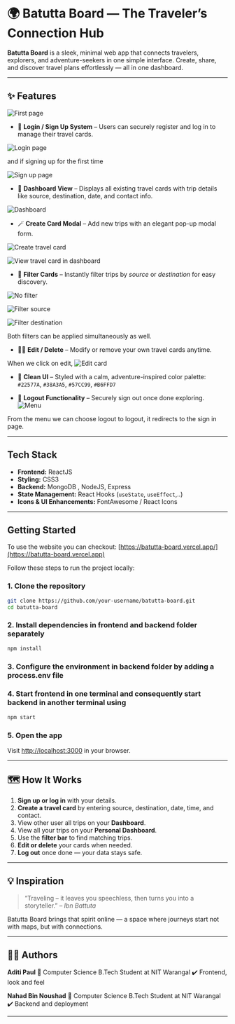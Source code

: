 # 🌍 Batutta Board — The Traveler’s Connection Hub

**Batutta Board** is a sleek, minimal web app that connects travelers, explorers, and adventure-seekers in one simple interface.
Create, share, and discover travel plans effortlessly — all in one dashboard.

---

## ✨ Features

![First page](https://raw.githubusercontent.com/aditi21paul/BatuttaBoard/054c3c0006f5553a9cd7b62f29741b7101f3766a/images/p1.jpg)

* 🔐 **Login / Sign Up System** – Users can securely register and log in to manage their travel cards.

![Login page](https://raw.githubusercontent.com/aditi21paul/BatuttaBoard/604a10931d8b5b0d08b2dcb7a46ff43671097d87/images/p2.jpg)

and if signing up for the first time

![Sign up page](https://raw.githubusercontent.com/aditi21paul/BatuttaBoard/8559ea307c41a1c0d119b73ba55dff22b0e30516/images/p12.jpg)

* 🧭 **Dashboard View** – Displays all existing travel cards with trip details like source, destination, date, and contact info.

![Dashboard](https://raw.githubusercontent.com/aditi21paul/BatuttaBoard/054c3c0006f5553a9cd7b62f29741b7101f3766a/images/p3.jpg)

* 🪄 **Create Card Modal** – Add new trips with an elegant pop-up modal form.

![Create travel card](https://raw.githubusercontent.com/aditi21paul/BatuttaBoard/054c3c0006f5553a9cd7b62f29741b7101f3766a/images/p9.jpg)

![View travel card in dashboard](https://raw.githubusercontent.com/aditi21paul/BatuttaBoard/054c3c0006f5553a9cd7b62f29741b7101f3766a/images/p10.jpg)

* 🧹 **Filter Cards** – Instantly filter trips by *source* or *destination* for easy discovery.

![No filter](https://raw.githubusercontent.com/aditi21paul/BatuttaBoard/054c3c0006f5553a9cd7b62f29741b7101f3766a/images/p4.jpg)

![Filter source](https://raw.githubusercontent.com/aditi21paul/BatuttaBoard/054c3c0006f5553a9cd7b62f29741b7101f3766a/images/p5.jpg)

![Filter destination](https://raw.githubusercontent.com/aditi21paul/BatuttaBoard/054c3c0006f5553a9cd7b62f29741b7101f3766a/images/p6.jpg)

Both filters can be applied simultaneously as well.

* 🧑‍💻 **Edit / Delete** – Modify or remove your own travel cards anytime.

When we click on edit,
![Edit card](https://raw.githubusercontent.com/aditi21paul/BatuttaBoard/054c3c0006f5553a9cd7b62f29741b7101f3766a/images/p7.jpg)

* 🎨 **Clean UI** – Styled with a calm, adventure-inspired color palette:
  `#22577A`, `#38A3A5`, `#57CC99`, `#B6FFD7`


* 🚪 **Logout Functionality** – Securely sign out once done exploring.
 ![Menu](https://raw.githubusercontent.com/aditi21paul/BatuttaBoard/054c3c0006f5553a9cd7b62f29741b7101f3766a/images/p11.jpg)

From the menu we can choose logout to logout, it redirects to the sign in page.

---

##  Tech Stack

* **Frontend:** ReactJS
* **Styling:** CSS3
* **Backend:** MongoDB , NodeJS, Express
* **State Management:** React Hooks (`useState`, `useEffect`,..)
* **Icons & UI Enhancements:** FontAwesome / React Icons

---

##  Getting Started

To use the website you can checkout: [https://batutta-board.vercel.app/](https://batutta-board.vercel.app)

Follow these steps to run the project locally:

### 1️. Clone the repository

```bash
git clone https://github.com/your-username/batutta-board.git
cd batutta-board
```

### 2️. Install dependencies in frontend and backend folder separately 

```bash
npm install
```

### 3️. Configure the environment in backend folder by adding a process.env file

### 4. Start frontend in one terminal and consequently start backend in another terminal using 

```bash
npm start
```

### 5. Open the app

Visit  [http://localhost:3000](http://localhost:3000) in your browser.

---

## 🗺️ How It Works

1. **Sign up or log in** with your details.
2. **Create a travel card** by entering source, destination, date, time, and contact.
3. View other user all trips on your **Dashboard**.
4. View all your trips on your **Personal Dashboard**.
5. Use the **filter bar** to find matching trips.
6. **Edit or delete** your cards when needed.
7. **Log out** once done — your data stays safe.

---

## 💡 Inspiration

> “Traveling – it leaves you speechless, then turns you into a storyteller.” – *Ibn Battuta*

Batutta Board brings that spirit online — a space where journeys start not with maps, but with connections.

---

## 🧑‍🎨 Authors

**Aditi Paul**
   📍 Computer Science B.Tech Student at NIT Warangal 
   ✔️ Frontend, look and feel

**Nahad Bin Noushad**
   📍 Computer Science B.Tech Student at NIT Warangal 
   ✔️ Backend and deployment

---

